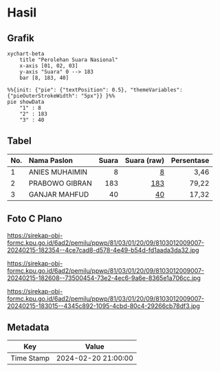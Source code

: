 # Hasil

## Grafik

```mermaid
xychart-beta
    title "Perolehan Suara Nasional"
    x-axis [01, 02, 03]
    y-axis "Suara" 0 --> 183
    bar [8, 183, 40]
```

```mermaid
%%{init: {"pie": {"textPosition": 0.5}, "themeVariables": {"pieOuterStrokeWidth": "5px"}} }%%
pie showData
    "1" : 8
    "2" : 183
    "3" : 40
```

## Tabel

| No. | Nama Paslon    | Suara | Suara (raw) | Persentase |
|:--- |:-------------- | -----:| -----------:| ----------:|
| 1   | ANIES MUHAIMIN | 8     | [8][p-1]    | 3,46       |
| 2   | PRABOWO GIBRAN | 183   | [183][p-2]  | 79,22      |
| 3   | GANJAR MAHFUD  | 40    | [40][p-3]   | 17,32      |


[p-1]: https://github.com/gigit-pemilu/pemilu-2024/blob/main/pilpres/hitung-suara/sub/81-maluku/sub/03-kepulauan-tanimbar/sub/01-tanimbar-selatan/sub/2009-latdalam/sub/007-tps/sub/paslon-1.txt
[p-2]: https://github.com/gigit-pemilu/pemilu-2024/blob/main/pilpres/hitung-suara/sub/81-maluku/sub/03-kepulauan-tanimbar/sub/01-tanimbar-selatan/sub/2009-latdalam/sub/007-tps/sub/paslon-2.txt
[p-3]: https://github.com/gigit-pemilu/pemilu-2024/blob/main/pilpres/hitung-suara/sub/81-maluku/sub/03-kepulauan-tanimbar/sub/01-tanimbar-selatan/sub/2009-latdalam/sub/007-tps/sub/paslon-3.txt

## Foto C Plano

https://sirekap-obj-formc.kpu.go.id/6ad2/pemilu/ppwp/81/03/01/20/09/8103012009007-20240215-182354--4ce7cad8-d578-4e49-b54d-fd1aada3da32.jpg

https://sirekap-obj-formc.kpu.go.id/6ad2/pemilu/ppwp/81/03/01/20/09/8103012009007-20240215-182608--73500454-73e2-4ec6-9a6e-8365e1a706cc.jpg

https://sirekap-obj-formc.kpu.go.id/6ad2/pemilu/ppwp/81/03/01/20/09/8103012009007-20240215-183015--4345c892-1095-4cbd-80c4-29266cb78df3.jpg


## Metadata

| Key        | Value               |
| ---------- | ------------------- |
| Time Stamp | 2024-02-20 21:00:00 |



